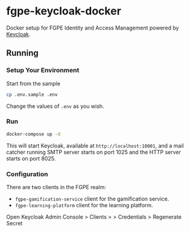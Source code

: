 # fgpe-keycloak-docker

Docker setup for FGPE Identity and Access Management powered by [Keycloak](https://www.keycloak.org/).

## Running

### Setup Your Environment

Start from the sample

```bash
cp .env.sample .env
```

Change the values of `.env` as you wish.

### Run

```bash
docker-compose up -d
```

This will start Keycloak, available at `http://localhost:10001`, and a mail catcher running  SMTP server starts on port 1025 and the HTTP server starts on port 8025.

### Configuration

There are two clients in the FGPE realm:

* `fgpe-gamification-service` client for the gamification service. 
* `fgpe-learning-platform` client for the learning platform.

Open Keycloak Admin Console > Clients > <client> > Credentials > Regenerate Secret
